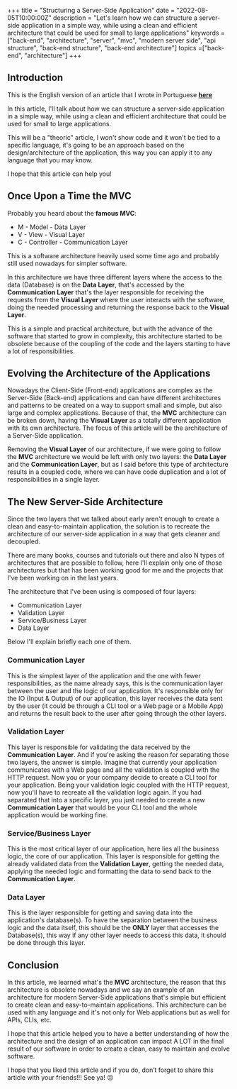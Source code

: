 +++
title = "Structuring a Server-Side Application"
date = "2022-08-05T10:00:00Z"
description = "Let's learn how we can structure a server-side application in a simple way, while using a clean and efficient architecture that could be used for small to large applications"
keywords = ["back-end", "architecture", "server", "mvc", "modern server side", "api structure", "back-end structure", "back-end architecture"]
topics =["back-end", "architecture"]
+++

## Introduction

This is the English version of an article that I wrote in Portuguese **[here](https://dev.to/wendell_adriel/estruturando-uma-aplicacao-server-side-548b)**

In this article, I'll talk about how we can structure a server-side application in a simple way, while using a clean and efficient architecture that could be used for small to large applications.

This will be a "theoric" article, I won't show code and it won't be tied to a specific language, it's going to be an approach based on the design/architecture of the application, this way you can apply it to any language that you may know.

I hope that this article can help you!

## Once Upon a Time the MVC

Probably you heard about the **famous MVC**:

- M - Model - Data Layer
- V - View - Visual Layer
- C - Controller - Communication Layer

This is a software architecture heavily used some time ago and probably still used nowadays for simpler software.

In this architecture we have three different layers where the access to the data (Database) is on the **Data Layer**, that's accessed by the **Communication Layer** that's the layer responsible for receiving the requests from the **Visual Layer** where the user interacts with the software, doing the needed processing and returning the response back to the **Visual Layer**.

This is a simple and practical architecture, but with the advance of the software that started to grow in complexity, this architecture started to be obsolete because of the coupling of the code and the layers starting to have a lot of responsibilities.

## Evolving the Architecture of the Applications

Nowadays the Client-Side (Front-end) applications are complex as the Server-Side (Back-end) applications and can have different architectures and patterns to be created on a way to support small and simple, but also large and complex applications. Because of that, the **MVC** architecture can be broken down, having the **Visual Layer** as a totally different application with its own architecture. The focus of this article will be the architecture of a Server-Side application.

Removing the **Visual Layer** of our architecture, if we were going to follow the **MVC** architecture we would be left with only two layers: the **Data Layer** and the **Communication Layer**, but as I said before this type of architecture results in a coupled code, where we can have code duplication and a lot of responsibilities in a single layer.

## The New Server-Side Architecture

Since the two layers that we talked about early aren't enough to create a clean and easy-to-maintain application, the solution is to recreate the architecture of our server-side application in a way that gets cleaner and decoupled.

There are many books, courses and tutorials out there and also N types of architectures that are possible to follow, here I'll explain only one of those architectures but that has been working good for me and the projects that I've been working on in the last years.

The architecture that I've been using is composed of four layers:

- Communication Layer
- Validation Layer
- Service/Business Layer
- Data Layer

Below I'll explain briefly each one of them.

### Communication Layer

This is the simplest layer of the application and the one with fewer responsibilities, as the name already says, this is the communication layer between the user and the logic of our application. It's responsible only for the IO (Input & Output) of our application, this layer receives the data sent by the user (it could be through a CLI tool or a Web page or a Mobile App) and returns the result back to the user after going through the other layers.

### Validation Layer

This layer is responsible for validating the data received by the **Communication Layer**. And if you're asking the reason for separating those two layers, the answer is simple. Imagine that currently your application communicates with a Web page and all the validation is coupled with the HTTP request. Now you or your company decide to create a CLI tool for your application. Being your validation logic coupled with the HTTP request, now you'll have to recreate all the validation logic again. If you had separated that into a specific layer, you just needed to create a new **Communication Layer** that would be your CLI tool and the whole application would be working fine.

### Service/Business Layer

This is the most critical layer of our application, here lies all the business logic, the core of our application. This layer is responsible for getting the already validated data from the **Validation Layer**, getting the needed data, applying the needed logic and formatting the data to send back to the **Communication Layer**.

### Data Layer

This is the layer responsible for getting and saving data into the application's database(s). To have the separation between the business logic and the data itself, this should be the **ONLY** layer that accesses the Database(s), this way if any other layer needs to access this data, it should be done through this layer.

## Conclusion

In this article, we learned what's the **MVC** architecture, the reason that this architecture is obsolete nowadays and we say an example of an architecture for modern Server-Side applications that's simple but efficient to create clean and easy-to-maintain applications. This architecture can be used with any language and it's not only for Web applications but as well for APIs, CLIs, etc.

I hope that this article helped you to have a better understanding of how the architecture and the design of an application can impact A LOT in the final result of our software in order to create a clean, easy to maintain and evolve software.

I hope that you liked this article and if you do, don’t forget to share this article with your friends!!! See ya! :wink:
